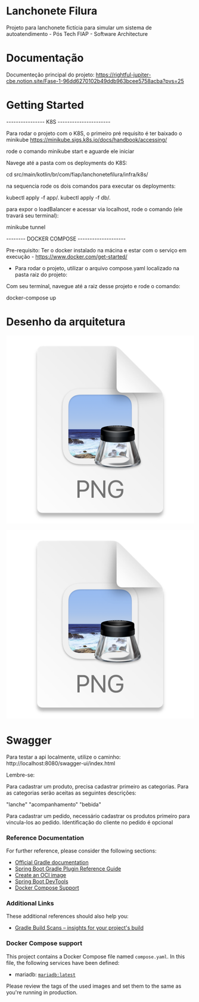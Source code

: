 # Lanchonete Filura

Projeto para lanchonete fictícia para simular um sistema de autoatendimento - Pós Tech FIAP - Software Architecture

# Documentação

Documenteção principal do projeto: https://rightful-jupiter-cbe.notion.site/Fase-1-96dd6270102b49ddb963bcee5758acba?pvs=25

# Getting Started
---------------- K8S ----------------------

Para rodar o projeto com o K8S, o primeiro pré requisito é ter baixado o minikube https://minikube.sigs.k8s.io/docs/handbook/accessing/

rode o comando minikube start e aguarde ele iniciar

Navege até a pasta com os deployments do K8S:

cd src/main/kotlin/br/com/fiap/lanchonetefilura/infra/k8s/

na sequencia rode os dois comandos para executar os deployments:

kubectl apply -f app/.
kubectl apply -f db/.

para expor o loadBalancer e acessar via localhost, rode o comando (ele travará seu terminal):

minikube tunnel

-------- DOCKER COMPOSE --------------------

Pre-requisito: Ter o docker instalado na mácina e estar com o serviço em execução - https://www.docker.com/get-started/

* Para rodar o projeto, utilizar o arquivo compose.yaml localizado na pasta raiz do projeto:

Com seu terminal, navegue até a raiz desse projeto e rode o comando:

docker-compose up

# Desenho da arquitetura

![img.png](img.png)


![img_1.png](img_1.png)

# Swagger

Para testar a api localmente, utilize o caminho: http://localhost:8080/swagger-ui/index.html

Lembre-se:

Para cadastrar um produto, precisa cadastrar primeiro as categorias. Para as categorias serão aceitas as seguintes descrições:

"lanche"
"acompanhamento"
"bebida"

Para cadastrar um pedido, necessário cadastrar os produtos primeiro para vincula-los ao pedido. Identificação do cliente no pedido é opcional


### Reference Documentation
For further reference, please consider the following sections:

* [Official Gradle documentation](https://docs.gradle.org)
* [Spring Boot Gradle Plugin Reference Guide](https://docs.spring.io/spring-boot/docs/3.1.5/gradle-plugin/reference/html/)
* [Create an OCI image](https://docs.spring.io/spring-boot/docs/3.1.5/gradle-plugin/reference/html/#build-image)
* [Spring Boot DevTools](https://docs.spring.io/spring-boot/docs/3.1.5/reference/htmlsingle/index.html#using.devtools)
* [Docker Compose Support](https://docs.spring.io/spring-boot/docs/3.1.5/reference/htmlsingle/index.html#features.docker-compose)

### Additional Links
These additional references should also help you:

* [Gradle Build Scans – insights for your project's build](https://scans.gradle.com#gradle)

### Docker Compose support
This project contains a Docker Compose file named `compose.yaml`.
In this file, the following services have been defined:

* mariadb: [`mariadb:latest`](https://hub.docker.com/_/mariadb)

Please review the tags of the used images and set them to the same as you're running in production.


